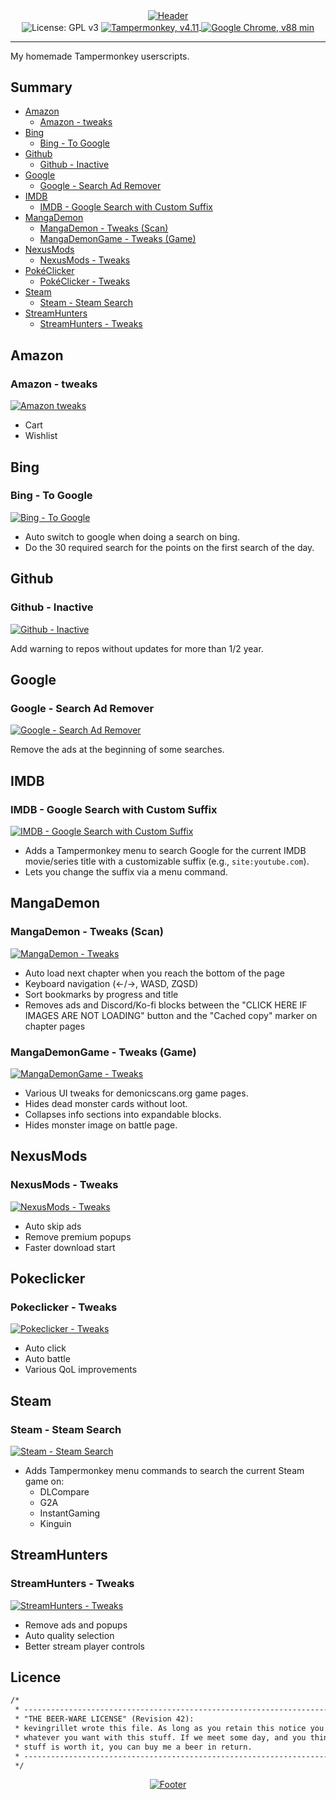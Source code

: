 <div align="center">
  <a href="https://github.com/kyechan99/capsule-render">
    <img align="center" alt="Header" src="https://capsule-render.vercel.app/api?type=waving&color=gradient&height=250&section=header&text=Userscripts&fontAlign=45&fontSize=90" />
  </a>
  <br>
  <img align="center" alt="License: GPL v3" src="https://img.shields.io/badge/License-GPLv3-blue.svg?logo=gnu&style=for-the-badge" />
  <a href="https://www.tampermonkey.net/">
    <img align="center" alt="Tampermonkey, v4.11" src="https://img.shields.io/badge/Tampermonkey-v4.11-blue?logo=tampermonkey&style=for-the-badge" />
  </a>
  <a href="https://www.google.com/intl/fr_fr/chrome/">
    <img align="center" alt="Google Chrome, v88 min" src="https://img.shields.io/badge/Chrome->v88-blue?logo=googlechrome&style=for-the-badge" />
  </a>
  <hr>
</div>

My homemade Tampermonkey userscripts.

## Summary

- [Amazon](#amazon)
  - [Amazon - tweaks](#amazon---tweaks)
- [Bing](#bing)
  - [Bing - To Google](#bing---to-google)
- [Github](#github)
  - [Github - Inactive](#github---inactive)
- [Google](#google)
  - [Google - Search Ad Remover](#google---search-ad-remover)
- [IMDB](#imdb)
  - [IMDB - Google Search with Custom Suffix](#imdb---google-search-with-custom-suffix)
- [MangaDemon](#mangademon)
  - [MangaDemon - Tweaks (Scan)](#mangademon---tweaks-scan)
  - [MangaDemonGame - Tweaks (Game)](#mangademongame---tweaks-game)
- [NexusMods](#nexusmods)
  - [NexusMods - Tweaks](#nexusmods---tweaks)
- [PokéClicker](#pokeclicker)
  - [PokéClicker - Tweaks](#pokeclicker---tweaks)
- [Steam](#steam)
  - [Steam - Steam Search](#steam---steam-search)
- [StreamHunters](#streamhunters)
  - [StreamHunters - Tweaks](#streamhunters---tweaks)

## Amazon

### Amazon - tweaks

[![Amazon tweaks](https://img.shields.io/badge/Install-green.svg?logo=tampermonkey&style=for-the-badge)](https://raw.githubusercontent.com/kevingrillet/Userscripts/main/user.js/[Amazon]%20Tweaks.user.js)

- Cart
- Wishlist

## Bing

### Bing - To Google

[![Bing - To Google](https://img.shields.io/badge/Install-green.svg?logo=tampermonkey&style=for-the-badge)](https://raw.githubusercontent.com/kevingrillet/Userscripts/main/user.js/[Bing]%20To%20Google.user.js)

- Auto switch to google when doing a search on bing.
- Do the 30 required search for the points on the first search of the day.

## Github

### Github - Inactive

[![Github - Inactive](https://img.shields.io/badge/Install-green.svg?logo=tampermonkey&style=for-the-badge)](https://raw.githubusercontent.com/kevingrillet/Userscripts/main/user.js/[GitHub]%20Inactive.user.js)

Add warning to repos without updates for more than 1/2 year.

## Google

### Google - Search Ad Remover

[![Google - Search Ad Remover](https://img.shields.io/badge/Install-green.svg?logo=tampermonkey&style=for-the-badge)](https://raw.githubusercontent.com/kevingrillet/Userscripts/main/user.js/[Google]%20Search%20Ad%20Remover.user.js)

Remove the ads at the beginning of some searches.

## IMDB

### IMDB - Google Search with Custom Suffix

[![IMDB - Google Search with Custom Suffix](https://img.shields.io/badge/Install-green.svg?logo=tampermonkey&style=for-the-badge)](https://raw.githubusercontent.com/kevingrillet/Userscripts/main/user.js/[IMDB]%20Google%20Search%20with%20Custom%20Suffix.user.js)

- Adds a Tampermonkey menu to search Google for the current IMDB movie/series title with a customizable suffix (e.g., `site:youtube.com`).
- Lets you change the suffix via a menu command.

## MangaDemon

### MangaDemon - Tweaks (Scan)

[![MangaDemon - Tweaks](https://img.shields.io/badge/Install-green.svg?logo=tampermonkey&style=for-the-badge)](https://raw.githubusercontent.com/kevingrillet/Userscripts/main/user.js/[MangaDemon]%20Tweaks.user.js)

- Auto load next chapter when you reach the bottom of the page
- Keyboard navigation (←/→, WASD, ZQSD)
- Sort bookmarks by progress and title
- Removes ads and Discord/Ko-fi blocks between the "CLICK HERE IF IMAGES ARE NOT LOADING" button and the "Cached copy" marker on chapter pages

### MangaDemonGame - Tweaks (Game)

[![MangaDemonGame - Tweaks](https://img.shields.io/badge/Install-green.svg?logo=tampermonkey&style=for-the-badge)](https://raw.githubusercontent.com/kevingrillet/Userscripts/main/user.js/[MangaDemonGame]%20Tweaks.user.js)

- Various UI tweaks for demonicscans.org game pages.
- Hides dead monster cards without loot.
- Collapses info sections into expandable blocks.
- Hides monster image on battle page.

## NexusMods

### NexusMods - Tweaks

[![NexusMods - Tweaks](https://img.shields.io/badge/Install-green.svg?logo=tampermonkey&style=for-the-badge)](https://raw.githubusercontent.com/kevingrillet/Userscripts/main/user.js/[NexusMods]%20Tweaks.user.js)

- Auto skip ads
- Remove premium popups
- Faster download start

## Pokeclicker

### Pokeclicker - Tweaks

[![Pokeclicker - Tweaks](https://img.shields.io/badge/Install-green.svg?logo=tampermonkey&style=for-the-badge)](https://raw.githubusercontent.com/kevingrillet/Userscripts/main/user.js/[PokéClicker]%20Tweaks.user.js)

- Auto click
- Auto battle
- Various QoL improvements

## Steam

### Steam - Steam Search

[![Steam - Steam Search](https://img.shields.io/badge/Install-green.svg?logo=tampermonkey&style=for-the-badge)](https://raw.githubusercontent.com/kevingrillet/Userscripts/main/user.js/[Steam]%20Steam%20Search.user.js)

- Adds Tampermonkey menu commands to search the current Steam game on:
  - DLCompare
  - G2A
  - InstantGaming
  - Kinguin

## StreamHunters

### StreamHunters - Tweaks

[![StreamHunters - Tweaks](https://img.shields.io/badge/Install-green.svg?logo=tampermonkey&style=for-the-badge)](https://raw.githubusercontent.com/kevingrillet/Userscripts/main/user.js/[StreamHunters]%20Tweaks.user.js)

- Remove ads and popups
- Auto quality selection
- Better stream player controls

## Licence

```txt
/*
 * ----------------------------------------------------------------------------
 * "THE BEER-WARE LICENSE" (Revision 42):
 * kevingrillet wrote this file. As long as you retain this notice you can do
 * whatever you want with this stuff. If we meet some day, and you think this
 * stuff is worth it, you can buy me a beer in return.
 * ----------------------------------------------------------------------------
 */
```

<!-- Footer -->
<div align="center">
   <a href="https://github.com/kyechan99/capsule-render">
      <img align="center" alt="Footer" src="https://capsule-render.vercel.app/api?section=footer&type=waving&color=gradient&height=100" />
   </a>
</div>
